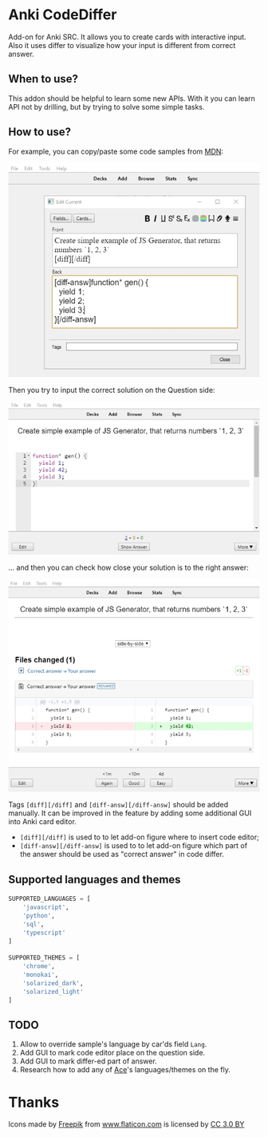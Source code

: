 # Anki CodeDiffer

Add-on for Anki SRC. It allows you to create cards with interactive input. Also it uses differ to visualize how your input is different from correct answer.

## When to use?

This addon should be helpful to learn some new APIs. With it you can learn API not by drilling, but by trying to solve some simple tasks.

## How to use?

For example, you can copy/paste some code samples from [MDN](https://developer.mozilla.org/en-US/docs/Web/JavaScript/Reference/Global_Objects/Generator):

![editor](./doc/img/editor.jpg)


Then you try to input the correct solution on the Question side:

![frontside](./doc/img/frontside.jpg)


... and then you can check how close your solution is to the right answer:

![backside](./doc/img/backside.jpg)

Tags `[diff][/diff]` and `[diff-answ][/diff-answ]` should be added manually. 
It can be improved in the feature by adding some additional GUI into Anki card editor.

- `[diff][/diff]` is used to to let add-on figure where to insert code editor;
- `[diff-answ][/diff-answ]` is used to to let add-on figure which part of the answer should be used as "correct answer" in code differ.

## Supported languages and themes

```python
SUPPORTED_LANGUAGES = [
    'javascript',
    'python',
    'sql',
    'typescript'
]

SUPPORTED_THEMES = [
    'chrome',
    'monokai',
    'solarized_dark',
    'solarized_light'
]
```

## TODO

1. Allow to override sample's language by car'ds field `Lang`.
2. Add GUI to mark code editor place on the question side.
2. Add GUI to mark differ-ed part of answer.
4. Research how to add any of [Ace](https://ace.c9.io/)'s languages/themes on the fly.


# Thanks

<div>Icons made by <a href="https://www.freepik.com/" title="Freepik">Freepik</a> from <a href="https://www.flaticon.com/" 			    title="Flaticon">www.flaticon.com</a> is licensed by <a href="http://creativecommons.org/licenses/by/3.0/" 			    title="Creative Commons BY 3.0" target="_blank">CC 3.0 BY</a></div>